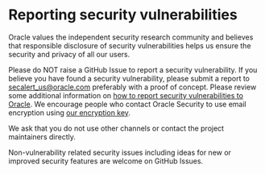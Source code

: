 # Reporting security vulnerabilities

Oracle values the independent security research community and believes that
responsible disclosure of security vulnerabilities helps us ensure the security
and privacy of all our users.

Please do NOT raise a GitHub Issue to report a security vulnerability. If you
believe you have found a security vulnerability, please submit a report to
[secalert_us@oracle.com](mailto:secalert_us@oracle.com) preferably with a proof
of concept. Please review some additional information on [how to report
security vulnerabilities to Oracle][sec-report]. We encourage people who
contact Oracle Security to use email encryption using [our encryption
key](https://www.oracle.com/security-alerts/encryptionkey.html).

We ask that you do not use other channels or contact the project maintainers
directly.

Non-vulnerability related security issues including ideas for new or improved
security features are welcome on GitHub Issues.

[sec-report]: https://www.oracle.com/corporate/security-practices/assurance/vulnerability/reporting.html
